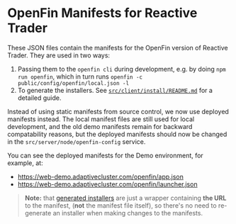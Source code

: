 # OpenFin Manifests for Reactive Trader

These JSON files contain the manifests for the OpenFin version of 
Reactive Trader. They are used in two ways: 

1. Passing them to the `openfin cli` during development, e.g. by doing `npm run openfin`, which in turn runs `openfin -c public/config/openfin/local.json -l`
2. To generate the installers. See [`src/client/install/README.md`](../../../install/README.md) for a detailed guide. 

Instead of using static manifests from source control, we now use deployed manifests instead. The local manifest files are
still used for local development, and the old demo manifests remain for backward compatability reasons, but the
deployed manifests should now be changed in the `src/server/node/openfin-config` service.

You can see the deployed manifests for the Demo environment, for example, at:
* https://web-demo.adaptivecluster.com/openfin/app.json
* https://web-demo.adaptivecluster.com/openfin/launcher.json

> **Note:** that [generated installers](../../../install) are just a 
wrapper containing **the URL** to the manifest, (**not** the manifest file itself), so there's 
no need to re-generate an installer when making changes to the manifests.
